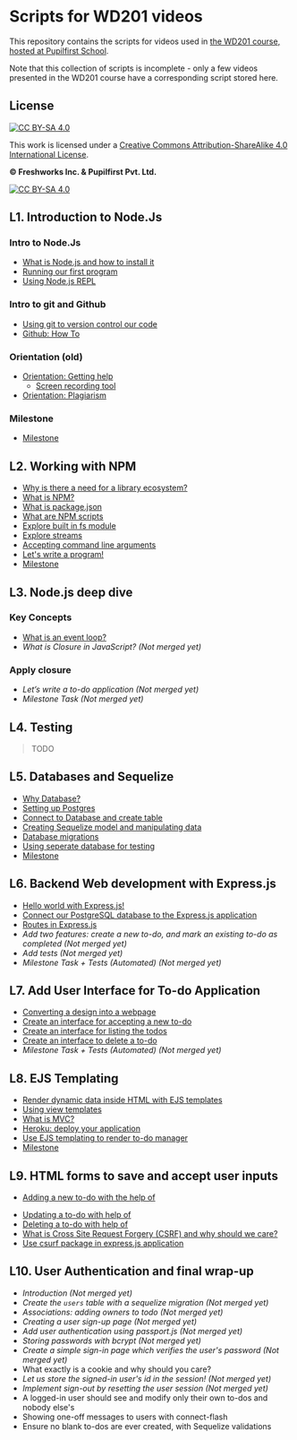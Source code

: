 # Scripts for WD201 videos

This repository contains the scripts for videos used in [the WD201 course, hosted at Pupilfirst School](https://www.pupilfirst.school/courses/123/curriculum).

Note that this collection of scripts is incomplete - only a few videos presented in the WD201 course have a corresponding script stored here.

## License

[![CC BY-SA 4.0][cc-by-sa-shield]][cc-by-sa]

This work is licensed under a
[Creative Commons Attribution-ShareAlike 4.0 International License][cc-by-sa].

**&copy; Freshworks Inc. & Pupilfirst Pvt. Ltd.**

[![CC BY-SA 4.0][cc-by-sa-image]][cc-by-sa]

[cc-by-sa]: http://creativecommons.org/licenses/by-sa/4.0/
[cc-by-sa-image]: https://licensebuttons.net/l/by-sa/4.0/88x31.png
[cc-by-sa-shield]: https://img.shields.io/badge/License-CC%20BY--SA%204.0-lightgrey.svg

## L1. Introduction to Node.Js

### Intro to Node.Js
- [What is Node.js and how to install it](./introduction-to-nodejs/what-is-node-js-with-installation/README.md)
- [Running our first program](./introduction-to-nodejs/running-first-program/README.md)
- [Using Node.js REPL](./introduction-to-nodejs/nodejs-repl/README.md)
  
### Intro to git and Github
- [Using git to version control our code](./introduction-to-nodejs/intro-to-git/README.md)
- [Github: How To](./introduction-to-nodejs/github-how-to/README.md)

### Orientation (old)

- [Orientation: Getting help](./get-started-with-git-and-github/getting-help)
  - [Screen recording tool](./get-started-with-git-and-github/getting-help/screen-recording.md)
- [Orientation: Plagiarism](./get-started-with-git-and-github/plagiarism)

### Milestone
- [Milestone](./introduction-to-nodejs/milestone/README.md)

## L2. Working with NPM
- [Why is there a need for a library ecosystem?](./working-with-npm/package-management-and-library-ecosystem/README.md)
- [What is NPM?](./working-with-npm/about-npm-and-uses/README.md)
- [What is package.json](./working-with-npm/package-json-in-npm/README.md)
- [What are NPM scripts](./working-with-npm/npm-scripts/README.md)
- [Explore built in fs module](./working-with-npm/nodejs-fs-module/README.md)
- [Explore streams](./working-with-npm/nodejs-stream-module/README.md)
- [Accepting command line arguments](./working-with-npm/accepting-cli-commands/README.md)
- [Let's write a program!](./working-with-npm/write-first-node-program/README.md)
- [Milestone](./working-with-npm/milestone/README.md)

## L3. Node.js deep dive

### Key Concepts
- [What is an event loop?](./nodejs-deep-dive/what-is-event-loop/README.md)
- *What is Closure in JavaScript? (Not merged yet)*
  
### Apply closure
- *Let’s write a  to-do application (Not merged yet)*
- *Milestone Task (Not merged yet)*

## L4. Testing
> TODO

## L5. Databases and Sequelize

- [Why Database?](./databases/why-database/README.md)
- [Setting up Postgres](./databases/setting-up-postgres/README.md)
- [Connect to Database and create table](./databases/connect-to-db/README.md)
- [Creating Sequelize model and manipulating data](./databases/creating-sequelize-models/README.md)
- [Database migrations](./databases/migrations/README.md)
- [Using seperate database for testing](./databases/separate-db/README.md)
- [Milestone](./databases/milestone/README.md)


## L6. Backend Web development with Express.js
- [Hello world with Express.js!](backend-dev-with-express/introduction-to-express/README.md)
- [Connect our PostgreSQL database to the Express.js application](backend-dev-with-express/connect-express-with-postgres/README.md)
- [Routes in Express.js](backend-dev-with-express/routes-in-express/README.md)
- *Add two features: create a new to-do, and mark an existing to-do as completed (Not merged yet)*
- *Add tests (Not merged yet)*
- *Milestone Task + Tests (Automated) (Not merged yet)*

## L7. Add User Interface for To-do Application
- [Converting a design into a webpage](./todo-user-interface/converting-design-into-webpage/README.md)
- [Create an interface for accepting a new to-do](./todo-user-interface/interface-for-new-to-do/README.md)
- [Create an interface for listing the todos](./todo-user-interface/interface-for-listing-to-dos/README.md)
- [Create an interface to delete a to-do](./todo-user-interface/interface-to-delete-to-do/README.md)
- *Milestone Task + Tests (Automated) (Not merged yet)*

## L8. EJS Templating
- [Render dynamic data inside HTML with EJS templates](./ejs-templating/dynamic-html-with-ejs/README.md)
- [Using view templates](./ejs-templating/view-templates/README.md)
- [What is MVC?](./ejs-templating/mvc/README.md)
- [Heroku: deploy your application](./ejs-templating/deploy-application-to-heroku/README.md)
- [Use EJS templating to render to-do manager](./ejs-templating/ejs-templating-for-todo-manager/README.md)
- [Milestone](./ejs-templating/milestone/README.md)

## L9.  HTML forms to save and accept user inputs

- [Adding a new to-do with the help of <form>](./html-forms/add-new-todo/README.md)
- [Updating a to-do with help of <form>](./html-forms/updating-todo/README.md)
- [Deleting a to-do with help of <form>](./html-forms/delete-todo/README.md)
- [What is Cross Site Request Forgery (CSRF) and why should we care?](./html-forms/why-csrf/README.md)
- [Use csurf package in express.js application](./html-forms/use-csurf/README.md)

## L10. User Authentication and final wrap-up
- *Introduction (Not merged yet)*
- *Create the `users` table with a sequelize migration (Not merged yet)*
- *Associations: adding owners to todo  (Not merged yet)*
- *Creating a user sign-up page  (Not merged yet)*
- *Add user authentication using passport.js  (Not merged yet)*
- *Storing passwords with bcrypt (Not merged yet)*
- *Create a simple sign-in page which verifies the user's password (Not merged yet)*
- What exactly is a cookie and why should you care?
- *Let us store the signed-in user's id in the session! (Not merged yet)*
- *Implement sign-out by resetting the user session (Not merged yet)*
- A logged-in user should see and modify only their own to-dos and nobody else's
- Showing one-off messages to users with connect-flash
- Ensure no blank to-dos are ever created, with Sequelize validations